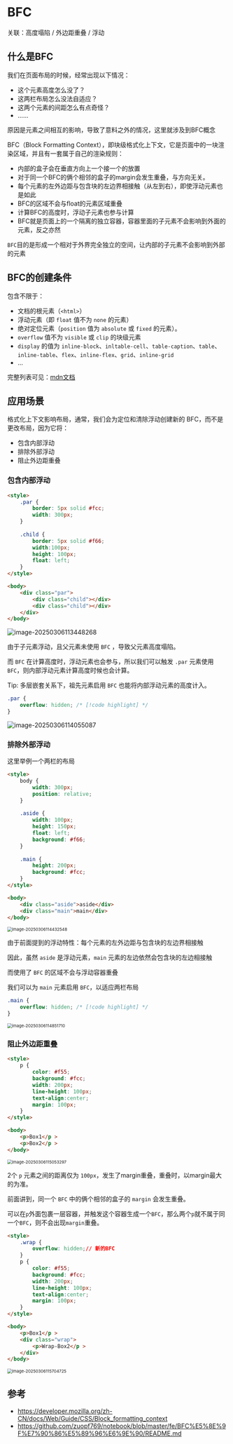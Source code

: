 # BFC

关联：高度塌陷 / 外边距重叠 / 浮动

## 什么是BFC

我们在页面布局的时候，经常出现以下情况：

- 这个元素高度怎么没了？
- 这两栏布局怎么没法自适应？
- 这两个元素的间距怎么有点奇怪？
- ......

原因是元素之间相互的影响，导致了意料之外的情况，这里就涉及到BFC概念

BFC（Block Formatting Context），即块级格式化上下文，它是页面中的一块渲染区域，并且有一套属于自己的渲染规则：

- 内部的盒子会在垂直方向上一个接一个的放置
- 对于同一个BFC的俩个相邻的盒子的margin会发生重叠，与方向无关。
- 每个元素的左外边距与包含块的左边界相接触（从左到右），即使浮动元素也是如此
- BFC的区域不会与float的元素区域重叠
- 计算BFC的高度时，浮动子元素也参与计算
- BFC就是页面上的一个隔离的独立容器，容器里面的子元素不会影响到外面的元素，反之亦然

`BFC`目的是形成一个相对于外界完全独立的空间，让内部的子元素不会影响到外部的元素



## BFC的创建条件

包含不限于：

- 文档的根元素（`<html>`）
- 浮动元素（即 `float` 值不为 `none` 的元素）
- 绝对定位元素（`position` 值为 `absolute` 或 `fixed` 的元素）。
- `overflow` 值不为 `visible` 或 `clip` 的块级元素
- `display` 的值为 `inline-block`、`inltable-cell`、`table-caption`、`table`、`inline-table`、`flex`、`inline-flex`、`grid`、`inline-grid`
- ...

完整列表可见：[mdn文档](https://developer.mozilla.org/zh-CN/docs/Web/CSS/CSS_display/Block_formatting_context)



## 应用场景

格式化上下文影响布局，通常，我们会为定位和清除浮动创建新的 BFC，而不是更改布局，因为它将：

- 包含内部浮动
- 排除外部浮动
- 阻止外边距重叠



### 包含内部浮动

```html
<style>
    .par {
        border: 5px solid #fcc;
        width: 300px;
    }
 
    .child {
        border: 5px solid #f66;
        width:100px;
        height: 100px;
        float: left;
    }
</style>

<body>
    <div class="par">
        <div class="child"></div>
        <div class="child"></div>
    </div>
</body>
```

![image-20250306113448268](./css__bfc.assets/image-20250306113448268.png)

由于子元素浮动，且父元素未使用 `BFC` ，导致父元素高度塌陷。

而 `BFC` 在计算高度时，浮动元素也会参与，所以我们可以触发 `.par` 元素使用 `BFC`，则内部浮动元素计算高度时候也会计算。

Tip: 多层嵌套关系下，祖先元素启用 `BFC` 也能将内部浮动元素的高度计入。

```css
.par {
	overflow: hidden; /* [!code highlight] */
}

```



![image-20250306114055087](./css__bfc.assets/image-20250306114055087.png)



### 排除外部浮动

这里举例一个两栏的布局

```html
<style>
    body {
        width: 300px;
        position: relative;
    }
 
    .aside {
        width: 100px;
        height: 150px;
        float: left;
        background: #f66;
    }
 
    .main {
        height: 200px;
        background: #fcc;
    }
</style>

<body>
    <div class="aside">aside</div>
    <div class="main">main</div>
</body>
```

<img src="./css__bfc.assets/image-20250306114432548.png" alt="image-20250306114432548" style="zoom: 67%;" />

由于前面提到的浮动特性：每个元素的左外边距与包含块的左边界相接触

因此，虽然 `aside` 是浮动元素，`main` 元素的左边依然会包含块的左边相接触

而使用了 `BFC` 的区域不会与浮动容器重叠

我们可以为 `main` 元素启用 `BFC`，以适应两栏布局

```css
.main {
    overflow: hidden; /* [!code highlight] */
}
```

<img src="./css__bfc.assets/image-20250306114851710.png" alt="image-20250306114851710" style="zoom: 67%;" />



### 阻止外边距重叠

```html
<style>
    p {
        color: #f55;
        background: #fcc;
        width: 200px;
        line-height: 100px;
        text-align:center;
        margin: 100px;
    }
</style>

<body>
    <p>Box1</p >
    <p>Box2</p >
</body>
```

<img src="./css__bfc.assets/image-20250306115053297.png" alt="image-20250306115053297" style="zoom:67%;" />

2个 `p` 元素之间的距离仅为 `100px`，发生了margin重叠，重叠时，以margin最大的为准。

前面讲到，同一个 `BFC` 中的俩个相邻的盒子的 `margin` 会发生重叠。

可以在`p`外面包裹一层容器，并触发这个容器生成一个`BFC`，那么两个`p`就不属于同一个`BFC`，则不会出现`margin`重叠。

```html
<style>
    .wrap {
        overflow: hidden;// 新的BFC
    }
    p {
        color: #f55;
        background: #fcc;
        width: 200px;
        line-height: 100px;
        text-align:center;
        margin: 100px;
    }
</style>

<body>
    <p>Box1</p >
    <div class="wrap">
        <p>Wrap-Box2</p >
    </div>
</body>
```

<img src="./css__bfc.assets/image-20250306115704725.png" alt="image-20250306115704725" style="zoom:67%;" />



## 参考

- https://developer.mozilla.org/zh-CN/docs/Web/Guide/CSS/Block_formatting_context
- https://github.com/zuopf769/notebook/blob/master/fe/BFC%E5%8E%9F%E7%90%86%E5%89%96%E6%9E%90/README.md